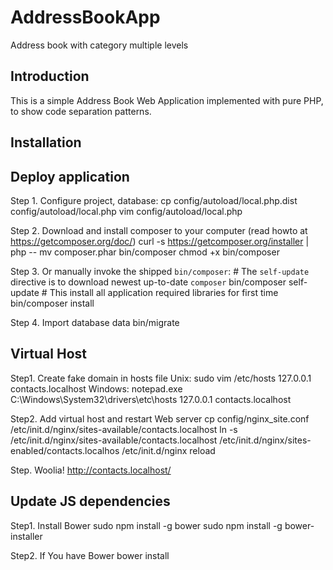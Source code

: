 # AddressBookApp
Address book with category multiple levels

Introduction
------------
This is a simple Address Book Web Application implemented with pure PHP, to show code separation patterns.


Installation
------------

Deploy application
----------------------------
Step 1. Configure project, database:
    cp config/autoload/local.php.dist config/autoload/local.php
    vim config/autoload/local.php

Step 2. Download and install composer to your computer (read howto at https://getcomposer.org/doc/)
    curl -s https://getcomposer.org/installer | php --
    mv composer.phar bin/composer
    chmod +x bin/composer

Step 3. Or manually invoke the shipped `bin/composer`:
    # The `self-update` directive is to download newest up-to-date `composer`
    bin/composer self-update
    # This install all application required libraries for first time
    bin/composer install

Step 4. Import database data
    bin/migrate


Virtual Host
------------
Step1. Create fake domain in hosts file
Unix:
    sudo vim /etc/hosts
    127.0.0.1 contacts.localhost
Windows:
    notepad.exe C:\Windows\System32\drivers\etc\hosts
    127.0.0.1 contacts.localhost

Step2. Add virtual host and restart Web server
    cp config/nginx_site.conf /etc/init.d/nginx/sites-available/contacts.localhost
    ln -s /etc/init.d/nginx/sites-available/contacts.localhost /etc/init.d/nginx/sites-enabled/contacts.localhos
    /etc/init.d/nginx reload

Step. Woolia! http://contacts.localhost/


Update JS dependencies
------------
Step1. Install Bower
    sudo npm install -g bower
    sudo npm install -g bower-installer

Step2. If You have Bower
    bower install
